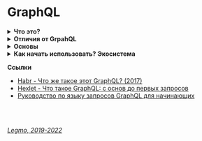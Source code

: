 <h1>GraphQL</h1>

[//]: # (Что это?)
<details><summary><b>Что это?</b></summary><p>

Разработан в Facebook, 2012 г, выпущена в 2015.<br>
С 2018 - некоммерческая организация<br>
Создатель Ли Байрон.<br>
Название отсылает к «графовым базам данных» (тип БД) и «языку запросов»(query language). Часть "Graph" отражает идею
получения контента, проходя сквозь граф API, используя поля и подполя.

**Определения**

- язык запросов для API-интерфейсов + среда, в которой они выполняются.
- синтаксис, который описывает как запрашивать данные. В основном используется клиентом для загрузки данных с сервера.
- это только спецификация — можно использовать с любой библиотекой на любой платформе, используя готовый клиент или
  вручную отправляя запросы на сервер GraphQL.

Позволяет получать данные из API и передавать от сервера клиенту.<br>
Альтернатива [REST API](/Pages/WebDeveloping/REST.md).

**Некоторые преимущества**

- Вы получаете информацию именно в том объёме, в котором запрашиваете. Позволяет клиенту точно указать, какие данные ему
  нужны.
- Облегчает агрегацию данных из нескольких источников. Можно получить несколько ресурсов сервера одним вызовом, а не
  выполнять множество вызовов REST API.
- Вам будет необходима всего одна конечная точка.
- GraphQL — сильно типизированный язык, что позволяет предварительно оценить корректность запроса в рамках системы типов
  синтаксиса.

**Зачем**

Представьте, что вам нужно отобразить список записей (posts), и под каждым опубликовать список лайков (likes), включая
имена пользователей и аватары. Это не сложно — вы просто измените API posts так, чтобы оно содержало массив likes, в
котором будут объекты-пользователи.<br>
Затем, при разработке мобильного приложения, оказалось что из-за загрузки дополнительных данных приложение работает
слишком медленно. Теперь нужно два endpoint, один возвращающий записи с лайками, а другой без них.<br>
Добавим ещё один фактор: оказывается, записи хранятся в базе данных MySQL, а лайки в Redis...<br>
Facebook придумал концептуально простое решение: вместо того, чтобы иметь множество "глупых" endpoint, лучше иметь
один "умный" endpoint, который будет способен работать со сложными запросами и придавать данным такую форму, какую
запрашивает клиент.<br>
Слой GraphQL находится между клиентом и одним или несколькими источниками данных; он принимает запросы клиентов и
возвращает необходимые данные в соответствии с переданными инструкциями

Это инструмент, который объединяет возможности SQL и REST на стороне клиента. Берёт идеи, разработанные для манипуляции
данными в БД, и использует их в вебе. Поэтому с помощью одного запроса GraphQL можно получить сразу все необходимые
данные.

<br></p>
</details> 


[//]: # (Отличия от GrpahQL)
<details><summary><b>Отличия от GrpahQL</b></summary><p>

REST API — точка входа /users возвращает пользователей с заранее оговоренным набором полей.

GraphQL — на стороне клиента определяется какие данные нужны. Запрос идёт на единую точку, получает в ответе только
нужные данные.

<br></p>
</details>

[//]: # (Основы)
<details><summary><b>Основы</b></summary><p>

GraphQL API построен на трёх основных строительных блоках:

- запросы (queries), мутации (mutation), подписки (subscription)
- распознавателях (resolvers)
- схема (schema)

**Запросы (queries)**<br>
Структура вложенных друг в друга полей и массивов.<br>
Поддерживаются аргументы (`id: "123foo"`) и переменные (`id: $id`).

```
    query getMyPost($id: String) {
      post(id: $id){
        title
        body
        author{
          name
          avatarUrl
          profileUrl
        }
      }
    }
```

С помощью запросов GraphQL получает необходимые данные с сервера. Тип запроса Query в GraphQL — аналог GET в REST.
Запросы — строки, которые отправляются в теле HTTP POST-запроса.<br>
Все типы запросов в GraphQL отправляются через POST.

В ответ на этот запрос сервер присылает данные в формате JSON. Структура ответа соответствует структуре запроса.

**Мутации (mutation)**<br>
С помощью этого типа операций можно добавлять данные в БД.<br>
Аналог POST и PUT в REST.

```
mutation createUser{
  addUser(fname: "Richie", age: 22) {
    id
  }
}
```

**Подписки (subscription)**<br>
С помощью этого типа операций клиент слушает изменения в БД в режиме реального времени.<br>
Под капотом подписки используют [websokets](/Pages/WebDeveloping/Browser.md).

```
subscription listenLikes {
  listenLikes {
    fname
    likes
  }
}
```

**Распознаватели (resolvers)**<br>
Сервер GraphQL не может знать что делать с входящим запросом, если ему не объяснить при помощи распознавателя (resolver)
.<br>
Используя распознаватель GraphQL понимает, как и где получить данные, соответствующие запрашиваемому полю.<br>

Функции, которые возвращают данные для определённого поля.<br>
Resolver’ы возвращают данные того типа, который определён в схеме.<br>
Могут быть асинхронными.<br>  
С их помощью можно получать данные из REST API, базы данных или другого источника.

Пример распознавателя для 3 полей (post, author, commentsCount):

```
Query: {
  post(root, args) {
    return Posts.find({ id: args.id });
  }
},
Post: {
  author(post) {
    return Users.find({ id: post.authorId})
  },
  commentsCount(post) {
    return Comments.find({ postId: post.id}).count()
  }
}
```

Ключевое понятие здесь то, что схема запроса GraphQL и структура вашей базы данных никак не связаны. Другими словами, в
базе данных может не существовать полей author или commentsCount, но мы можем "симулировать" их благодаря силе
распознавателей.<br>
Как было показано выше, вы можете писать любой код внутри распознавателя. Так что вы можете изменять содержимое базы
данных; такие распознаватели называют изменяющими (mutation).

**Схема  (schema)**<br>
Все это становится возможным благодаря типизированной схеме данных GraphQL.<br>
Схема состоит из двух взаимосвязанных объектов: TypeDefs и Resolvers.

У GraphQL есть лишь один endpoint `/graphql`.<br>
Он может обладать несколькими endpoints, выполняющими различные действия. Они указаны в схеме.

Схема выполняет следующие действия:

- Указывает различные endpoints
- Определяет поля ввода и вывода для endpoint
- Определяет действие, которое должно быть выполнено при достижении endpoint и так далее.

<br></p>
</details> 


[//]: # (Как начать использовать? Экосистема)
<details><summary><b>Как начать использовать? Экосистема</b></summary><p>

Необходимо всего два компонента чтобы начать:

- Сервер GraphQL для обработки запросов к API
- Клиент GraphQL, который будет подключаться к endpoint.

**Сервера**

- GraphQL-JS (Node)
- GraphQL-Server (Node)
- Apollo

**Клиенты**<br>
Конечно вы можете работать с API GraphQL напрямую, но специальная клиентская библиотека определённо может сделать вашу
жизнь проще.

- Relay - собственный инструментарий Facebook
- Apollo - из 2 частей:
    - Apollo-client, позволяет выполнять запросы GraphQL в браузере (также есть расширение для DevTools)
    - коннектор для frontend-фреймворка (React-Apollo, Angular-Apollo и другие)
    - По умолчанию Apollo-client сохраняет данных используя Redux, который сам является достаточно авторитетной
      библиотекой управления состоянием с богатой экосистемой.

**Прочее**

- VulcanJS - React/GraphQL
- Gatsby - генератор статических сайтов для React, использует GraphQL
- GraphiQL - браузерная IDE для создания и выполнения запросов к endpoint-ам GraphQL.

<br></p>
</details> 

**Ссылки**

- [Habr - Что же такое этот GraphQL? (2017)](https://habr.com/ru/post/326986/)
- [Hexlet - Что такое GraphQL: с основ до первых запросов](https://ru.hexlet.io/blog/posts/chto-takoe-graphql-s-osnov-do-pervyh-zaprosov)
- [Руководство по языку запросов GraphQL для начинающих](https://tproger.ru/translations/graphql-beginners-guide/)

<br>
<br>

*[Legmo, 2019-2022](https://github.com/Legmo/notes/)*
